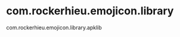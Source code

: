 com.rockerhieu.emojicon.library
===============================

com.rockerhieu.emojicon.library.apklib
